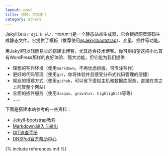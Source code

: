 ```yaml
---
layout: post
title: 你好，杰克尔！
category: others
---
```

Jekyll(`发音/'dʒiːk əl/，"杰克尔"`)是一个静态站点生成器，它会根据网页源码生成静态文件。它提供了模板（推荐使用[@Jekyllbootstrap](http://jekyllbootstrap.com)）、变量、插件等功能。
  
用Jekyll可以轻而易举的搭建出博客，尤其适合技术博客。你可别指望这把小匕首有WordPress那样的良好体验、强大功能，但它能为我们提供：

* 理想的写作环境（使用`markdown`，不再忧虑排版，可专注写作）
* 更好的代码管理（使用`git`，你将体验并且感受分布式代码管理的便捷）
* 屌丝的搭建方式（使用`github`，可以省下虚拟主机和数据库服务，直接在其之上托管整个网站）
* 全面的插件服务（使用`disqus`、`gravatar`、`highlightJS`等等）
* ……

下面是搭建本站参考的一些资料：  

* [Jekyll-bootstrap教程](http://www.v2ex.com/t/25779)
* [Markdown:输入与输出](http://www.feimos.com/translation_markdown_the_ins_and_outs/)
* [GIT速查手册](http://jiyeqian.github.com/2011/09/introduction-to-git/)
* [DNSPod官方帮助中心](https://www.dnspod.cn/Support)

{% include references.md %}
